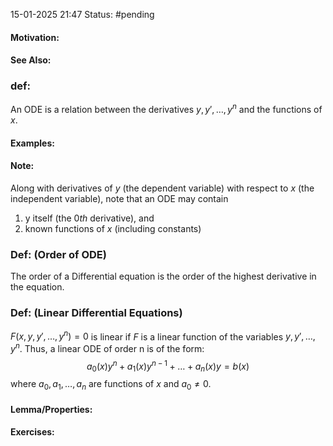 15-01-2025 21:47
Status: #pending
#### Motivation:
#### See Also:
### def: 
An ODE is a relation between the derivatives $y, y', \dots, y^{n}$ and the functions of $x$.
#### Examples:
#### Note:
Along with derivatives of $y$ (the dependent variable) with respect to $x$ (the independent variable), note that an ODE may contain
1. y itself (the $0th$ derivative), and
2. known functions of $x$ (including constants)
### Def: (Order of ODE)
The order of a Differential equation is the order of the highest derivative in the equation.
### Def: (Linear Differential Equations)
$F(x,y,y',\dots,y^{n})=0$ is linear if $F$ is a linear function of the variables $y,y',\dots,y^{n}$. Thus, a linear ODE of order n is of the form: $$
a_{0}(x)y^{n}+a_{1}(x)y^{n-1}+\dots+a_{n}(x)y=b(x)
$$
where $a_{0},a_{1},\dots,a_{n}$ are functions of $x$ and $a_{0}\neq0$.

#### Lemma/Properties:
#### Exercises: